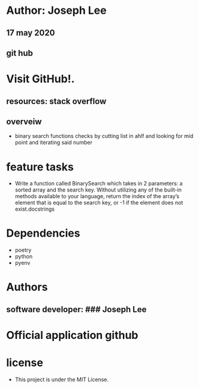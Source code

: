 # Author: Joseph Lee
## 17 may 2020
## git hub
# Visit GitHub!.
## resources: stack overflow
## overveiw
* binary  search functions checks by cutting list in ahlf and looking for mid point and iterating said number 
# feature tasks
* Write a function called BinarySearch which takes in 2 parameters: a sorted array and the search key. Without utilizing any of the built-in methods available to your language, return the index of the array’s element that is equal to the search key, or -1 if the element does not exist.docstrings
# Dependencies
* poetry
* python
* pyenv
# Authors
## software developer: ### Joseph Lee
# Official application github
# license
* This project is under the MIT License.